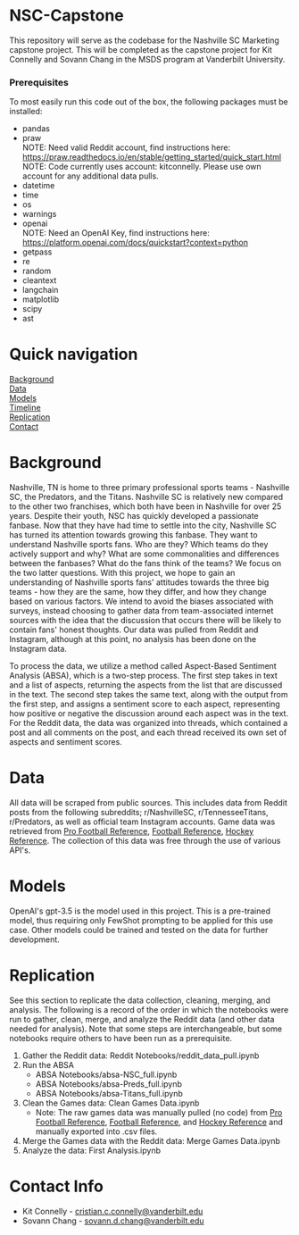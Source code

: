 # NSC-Capstone

This repository will serve as the codebase for the Nashville SC Marketing capstone project. This will be completed as the capstone project for Kit Connelly and Sovann Chang in the MSDS program at Vanderbilt University.

### Prerequisites
To most easily run this code out of the box, the following packages must be installed:

* pandas
* praw  
  NOTE: Need valid Reddit account, find instructions here: https://praw.readthedocs.io/en/stable/getting_started/quick_start.html  
  NOTE: Code currently uses account: kitconnelly. Please use own account for any additional data pulls.  
* datetime
* time
* os
* warnings
* openai  
  NOTE: Need an OpenAI Key, find instructions here: https://platform.openai.com/docs/quickstart?context=python  
* getpass
* re
* random
* cleantext
* langchain
* matplotlib
* scipy
* ast

# Quick navigation
[Background](#background)  
[Data](#data)  
[Models](#models)  
[Timeline](#timeline)  
[Replication](#replication)  
[Contact](#contact-info)

# Background  

Nashville, TN is home to three primary professional sports teams - Nashville SC, the Predators, and the Titans. Nashville SC is relatively new compared to the other two franchises, which both have been in Nashville for over 25 years. Despite their youth, NSC has quickly developed a passionate fanbase. Now that they have had time to settle into the city, Nashville SC has turned its attention towards growing this fanbase. They want to understand Nashville sports fans. Who are they? Which teams do they actively support and why? What are some commonalities and differences between the fanbases? What do the fans think of the teams? We focus on the two latter questions. With this project, we hope to gain an understanding of Nashville sports fans' attitudes towards the three big teams - how they are the same, how they differ, and how they change based on various factors. We intend to avoid the biases associated with surveys, instead choosing to gather data from team-associated internet sources with the idea that the discussion that occurs there will be likely to contain fans' honest thoughts. Our data was pulled from Reddit and Instagram, although at this point, no analysis has been done on the Instagram data.

To process the data, we utilize a method called Aspect-Based Sentiment Analysis (ABSA), which is a two-step process. The first step takes in text and a list of aspects, returning the aspects from the list that are discussed in the text. The second step takes the same text, along with the output from the first step, and assigns a sentiment score to each aspect, representing how positive or negative the discussion around each aspect was in the text. For the Reddit data, the data was organized into threads, which contained a post and all comments on the post, and each thread received its own set of aspects and sentiment scores.

# Data

All data will be scraped from public sources. This includes data from Reddit posts from the following subreddits; r/NashvilleSC, r/TennesseeTitans, r/Predators, as well as official team Instagram accounts. Game data was retrieved from [Pro Football Reference](https://www.pro-football-reference.com/), [Football Reference](https://fbref.com/), [Hockey Reference](https://www.hockey-reference.com/). The collection of this data was free through the use of various API's.

# Models

OpenAI's gpt-3.5 is the model used in this project. This is a pre-trained model, thus requiring only FewShot prompting to be applied for this use case. Other models could be trained and tested on the data for further development.

# Replication
See this section to replicate the data collection, cleaning, merging, and analysis. The following is a record of the order in which the notebooks were run to gather, clean, merge, and analyze the Reddit data (and other data needed for analysis). Note that some steps are interchangeable, but some notebooks require others to have been run as a prerequisite.

1. Gather the Reddit data: Reddit Notebooks/reddit_data_pull.ipynb
2. Run the ABSA
     * ABSA Notebooks/absa-NSC_full.ipynb
     * ABSA Notebooks/absa-Preds_full.ipynb
     * ABSA Notebooks/absa-Titans_full.ipynb
3. Clean the Games data: Clean Games Data.ipynb
     * Note: The raw games data was manually pulled (no code) from [Pro Football Reference](https://www.pro-football-reference.com/), [Football Reference](https://fbref.com/), and [Hockey Reference](https://www.hockey-reference.com/) and manually exported into .csv files.
4. Merge the Games data with the Reddit data: Merge Games Data.ipynb
5. Analyze the data: First Analysis.ipynb
     

# Contact Info

* Kit Connelly - cristian.c.connelly@vanderbilt.edu
* Sovann Chang - sovann.d.chang@vanderbilt.edu
